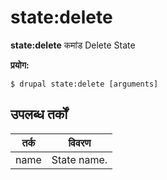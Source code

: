# state:delete
**state:delete** कमांड Delete State

**प्रयोग:**
```
$ drupal state:delete [arguments] 
```

## उपलब्ध तर्कों
तर्क | विवरण
---------|-------------
name | State name.
